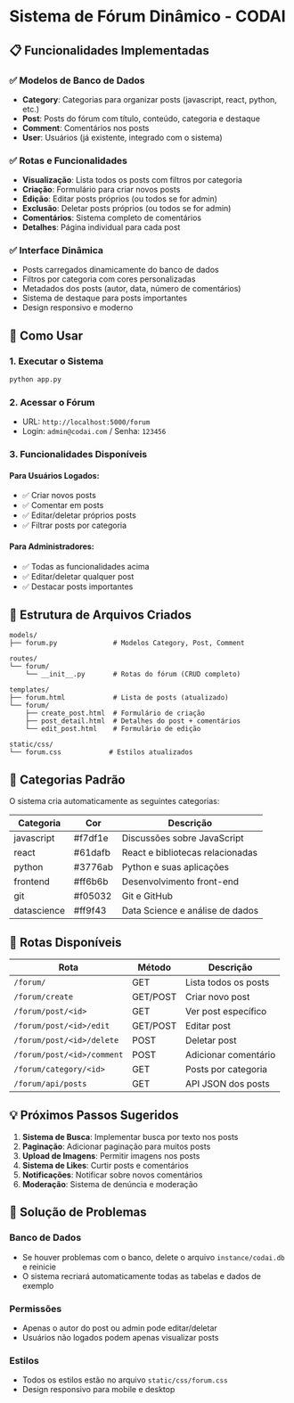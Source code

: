 # Sistema de Fórum Dinâmico - CODAI

## 📋 Funcionalidades Implementadas

### ✅ Modelos de Banco de Dados
- **Category**: Categorias para organizar posts (javascript, react, python, etc.)
- **Post**: Posts do fórum com título, conteúdo, categoria e destaque
- **Comment**: Comentários nos posts
- **User**: Usuários (já existente, integrado com o sistema)

### ✅ Rotas e Funcionalidades
- **Visualização**: Lista todos os posts com filtros por categoria
- **Criação**: Formulário para criar novos posts
- **Edição**: Editar posts próprios (ou todos se for admin)
- **Exclusão**: Deletar posts próprios (ou todos se for admin)
- **Comentários**: Sistema completo de comentários
- **Detalhes**: Página individual para cada post

### ✅ Interface Dinâmica
- Posts carregados dinamicamente do banco de dados
- Filtros por categoria com cores personalizadas
- Metadados dos posts (autor, data, número de comentários)
- Sistema de destaque para posts importantes
- Design responsivo e moderno

## 🚀 Como Usar

### 1. Executar o Sistema
```bash
python app.py
```

### 2. Acessar o Fórum
- URL: `http://localhost:5000/forum`
- Login: `admin@codai.com` / Senha: `123456`

### 3. Funcionalidades Disponíveis

#### Para Usuários Logados:
- ✅ Criar novos posts
- ✅ Comentar em posts
- ✅ Editar/deletar próprios posts
- ✅ Filtrar posts por categoria

#### Para Administradores:
- ✅ Todas as funcionalidades acima
- ✅ Editar/deletar qualquer post
- ✅ Destacar posts importantes

## 📁 Estrutura de Arquivos Criados

```
models/
├── forum.py              # Modelos Category, Post, Comment

routes/
└── forum/
    └── __init__.py       # Rotas do fórum (CRUD completo)

templates/
├── forum.html            # Lista de posts (atualizado)
└── forum/
    ├── create_post.html  # Formulário de criação
    ├── post_detail.html  # Detalhes do post + comentários
    └── edit_post.html    # Formulário de edição

static/css/
└── forum.css            # Estilos atualizados
```

## 🎨 Categorias Padrão

O sistema cria automaticamente as seguintes categorias:

| Categoria | Cor | Descrição |
|-----------|-----|-----------|
| javascript | #f7df1e | Discussões sobre JavaScript |
| react | #61dafb | React e bibliotecas relacionadas |
| python | #3776ab | Python e suas aplicações |
| frontend | #ff6b6b | Desenvolvimento front-end |
| git | #f05032 | Git e GitHub |
| datascience | #ff9f43 | Data Science e análise de dados |

## 🔧 Rotas Disponíveis

| Rota | Método | Descrição |
|------|--------|-----------|
| `/forum/` | GET | Lista todos os posts |
| `/forum/create` | GET/POST | Criar novo post |
| `/forum/post/<id>` | GET | Ver post específico |
| `/forum/post/<id>/edit` | GET/POST | Editar post |
| `/forum/post/<id>/delete` | POST | Deletar post |
| `/forum/post/<id>/comment` | POST | Adicionar comentário |
| `/forum/category/<id>` | GET | Posts por categoria |
| `/forum/api/posts` | GET | API JSON dos posts |

## 💡 Próximos Passos Sugeridos

1. **Sistema de Busca**: Implementar busca por texto nos posts
2. **Paginação**: Adicionar paginação para muitos posts
3. **Upload de Imagens**: Permitir imagens nos posts
4. **Sistema de Likes**: Curtir posts e comentários
5. **Notificações**: Notificar sobre novos comentários
6. **Moderação**: Sistema de denúncia e moderação

## 🐛 Solução de Problemas

### Banco de Dados
- Se houver problemas com o banco, delete o arquivo `instance/codai.db` e reinicie
- O sistema recriará automaticamente todas as tabelas e dados de exemplo

### Permissões
- Apenas o autor do post ou admin pode editar/deletar
- Usuários não logados podem apenas visualizar posts

### Estilos
- Todos os estilos estão no arquivo `static/css/forum.css`
- Design responsivo para mobile e desktop
